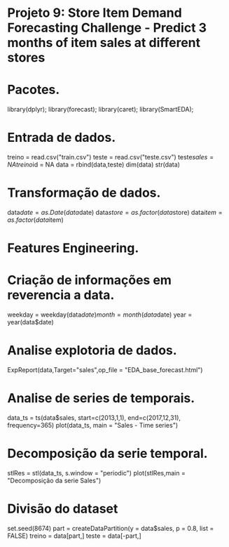 # Projeto 9: Store Item Demand Forecasting Challenge - Predict 3 months of item sales at different stores

# Pacotes.

library(dplyr);
library(forecast);
library(caret);
library(SmartEDA);

# Entrada de dados.

treino = read.csv("train.csv")
teste = read.csv("teste.csv")
teste$sales = NA
treino$id = NA
data = rbind(data,teste)
dim(data)
str(data)

# Transformação de dados.

data$date = as.Date(data$date)
data$store = as.factor(data$store)
data$item = as.factor(data$item)

# Features Engineering.
# Criação de informações em reverencia a data.

weekday = weekday(data$date)
month = month(data$date)
year = year(data$date)

# Analise explotoria de dados.

ExpReport(data,Target="sales",op_file = "EDA_base_forecast.html")

# Analise de series de temporais.

data_ts = ts(data$sales, start=c(2013,1,1), end=c(2017,12,31), frequency=365)
plot(data_ts, main = "Sales - Time series")

# Decomposição da serie temporal.

stlRes = stl(data_ts, s.window = "periodic")
plot(stlRes,main = "Decomposição da serie Sales")

# Divisão do dataset

set.seed(8674)
part = createDataPartition(y = data$sales, p = 0.8, list = FALSE)
treino = data[part,]
teste = data[-part,]
